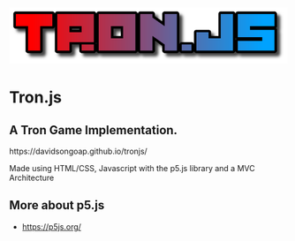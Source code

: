 ![logo](img/logo.png)
-

# Tron.js

## A Tron Game Implementation. 
<p>https://davidsongoap.github.io/tronjs/</p>
Made using HTML/CSS, Javascript with the p5.js library and a MVC Architecture

## More about p5.js
* https://p5js.org/

